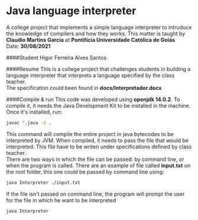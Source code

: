# Java language interpreter

A college project that implements a simple language interpreter to intruduce the knowledge of compilers and how they works.
This matter is taught by **Claudio Martins Garcia** at **Pontifícia Universidade Católica de Goiás** \
Date: **30/08/2021**

####Student
Higor Ferreira Alves Santos

####Resume
This is a college project that challenges students in building a language interpreter that interprets a language specified by the class teacher. \
The specification could been found in **docs/Interpretador.docx**


####Compile & run
This code was developed using **openjdk 14.0.2**. To compile it, it needs the Java Development Kit to be installed in the machine. Once it's installed, run:

```bash
javac *.java -d .
```
This command will compile the entire project in java bytecodes to be interpreted by JVM.
When compiled, it needs to pass the file that would be interpreted. This file have to be writen under specifications defined by class teacher. \
There are two ways in which the file can be passed: by command line, or when the program is called. There are an example of file called **input.txt** on the root folder, this one could be passed by command line using:
```bash
java Interpreter ./input.txt
```
If the file isn't passed on command line, the program will prompt the user for the file in which he want to be interpreted
```bash
java Interpreter
```